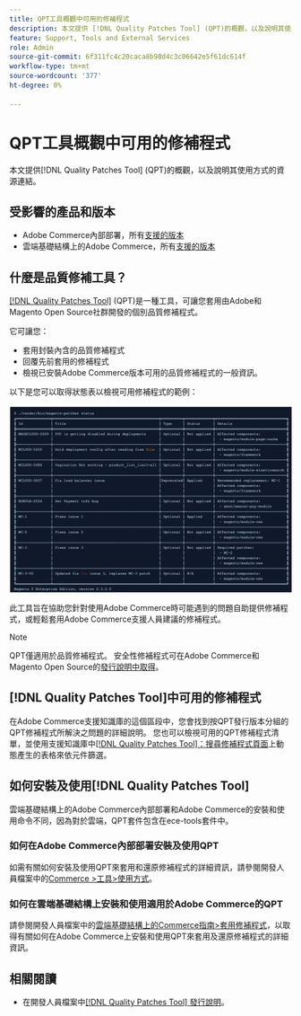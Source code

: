 ```yaml
---
title: QPT工具概觀中可用的修補程式
description: 本文提供 [!DNL Quality Patches Tool] (QPT)的概觀，以及說明其使用方式的資源連結。
feature: Support, Tools and External Services
role: Admin
source-git-commit: 6f311fc4c20caca8b98d4c3c06642e5f61dc614f
workflow-type: tm+mt
source-wordcount: '377'
ht-degree: 0%

---
```


# QPT工具概觀中可用的修補程式

本文提供[!DNL Quality Patches Tool] (QPT)的概觀，以及說明其使用方式的資源連結。

## 受影響的產品和版本

* Adobe Commerce內部部署，所有[支援的版本](https://www.adobe.com/content/dam/cc/en/legal/terms/enterprise/pdfs/Adobe-Commerce-Software-Lifecycle-Policy.pdf)
* 雲端基礎結構上的Adobe Commerce，所有[支援的版本](https://www.adobe.com/content/dam/cc/en/legal/terms/enterprise/pdfs/Adobe-Commerce-Software-Lifecycle-Policy.pdf)

## 什麼是品質修補工具？

[[!DNL Quality Patches Tool]](https://github.com/magento/quality-patches) (QPT)是一種工具，可讓您套用由Adobe和Magento Open Source社群開發的個別品質修補程式。

它可讓您：

* 套用封裝內含的品質修補程式
* 回覆先前套用的修補程式
* 檢視已安裝Adobe Commerce版本可用的品質修補程式的一般資訊。

以下是您可以取得狀態表以檢視可用修補程式的範例：

![Magento修補程式_清單](/help/assets/tools/status_table.png)

此工具旨在協助您針對使用Adobe Commerce時可能遇到的問題自助提供修補程式，或輕鬆套用Adobe Commerce支援人員建議的修補程式。

>[!NOTE]
>
>QPT僅適用於品質修補程式。 安全性修補程式可在Adobe Commerce和Magento Open Source的[發行說明中取得](https://experienceleague.adobe.com/docs/commerce-operations/release/notes/overview.html)。

## [!DNL Quality Patches Tool]中可用的修補程式

在Adobe Commerce支援知識庫的這個區段中，您會找到按QPT發行版本分組的QPT修補程式所解決之問題的詳細說明。
您也可以檢視可用的QPT修補程式清單，並使用支援知識庫中[[!DNL Quality Patches Tool]：搜尋修補程式頁面](https://experienceleague.adobe.com/tools/commerce-quality-patches/index.html)上動態產生的表格來依元件篩選。

## 如何安裝及使用[!DNL Quality Patches Tool]

雲端基礎結構上的Adobe Commerce內部部署和Adobe Commerce的安裝和使用命令不同，因為對於雲端，QPT套件包含在ece-tools套件中。

### 如何在Adobe Commerce內部部署安裝及使用QPT

如需有關如何安裝及使用QPT來套用和還原修補程式的詳細資訊，請參閱開發人員檔案中的[Commerce >工具>使用方式](https://experienceleague.adobe.com/docs/commerce-operations/tools/quality-patches-tool/usage.html)。

### 如何在雲端基礎結構上安裝和使用適用於Adobe Commerce的QPT

請參閱開發人員檔案中的[雲端基礎結構上的Commerce指南>套用修補程式](https://experienceleague.adobe.com/docs/commerce-cloud-service/user-guide/develop/upgrade/apply-patches.html)，以取得有關如何在Adobe Commerce上安裝和使用QPT來套用及還原修補程式的詳細資訊。

## 相關閱讀

* 在開發人員檔案中[[!DNL Quality Patches Tool] 發行說明](https://experienceleague.adobe.com/docs/commerce-operations/tools/quality-patches-tool/release-notes.html)。
